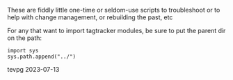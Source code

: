 These are fiddly little one-time or
seldom-use scripts to troubleshoot or
to help with change management, or rebuilding the
past, etc

For any that want to import tagtracker modules,
be sure to put the parent dir on the path:
```
import sys
sys.path.append("../")
```

tevpg 2023-07-13